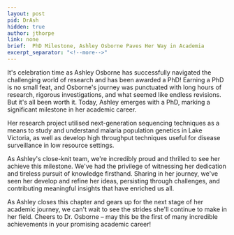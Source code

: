 ```yaml
---
layout: post
pid: DrAsh
hidden: true
author: jthorpe
link: none
brief:  PhD Milestone, Ashley Osborne Paves Her Way in Academia
excerpt_separator: "<!--more-->"
---
```

It's celebration time as Ashley Osborne has successfully navigated the challenging world of research and has been awarded a PhD! Earning a PhD is no small feat, and Osborne's journey was punctuated with long hours of research, rigorous investigations, and what seemed like endless revisions. But it's all been worth it. Today, Ashley emerges with a PhD, marking a significant milestone in her academic career.

Her research project utilised next-generation sequencing techniques as a means to study and understand malaria population genetics in Lake Victoria, as well as develop high throughput techniques useful for disease surveillance in low resource settings.

As Ashley's close-knit team, we're incredibly proud and thrilled to see her achieve this milestone. We've had the privilege of witnessing her dedication and tireless pursuit of knowledge firsthand. Sharing in her journey, we've seen her develop and refine her ideas, persisting through challenges, and contributing meaningful insights that have enriched us all.

As Ashley closes this chapter and gears up for the next stage of her academic journey, we can't wait to see the strides she'll continue to make in her field. Cheers to Dr. Osborne – may this be the first of many incredible achievements in your promising academic career!